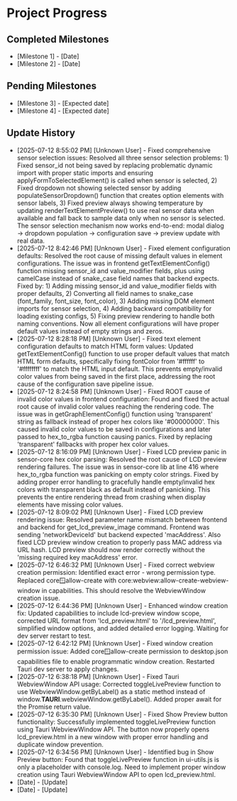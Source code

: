 # Project Progress

## Completed Milestones
- [Milestone 1] - [Date]
- [Milestone 2] - [Date]

## Pending Milestones
- [Milestone 3] - [Expected date]
- [Milestone 4] - [Expected date]

## Update History

- [2025-07-12 8:55:02 PM] [Unknown User] - Fixed comprehensive sensor selection issues: Resolved all three sensor selection problems: 1) Fixed sensor_id not being saved by replacing problematic dynamic import with proper static imports and ensuring applyFormToSelectedElement() is called when sensor is selected, 2) Fixed dropdown not showing selected sensor by adding populateSensorDropdown() function that creates option elements with sensor labels, 3) Fixed preview always showing temperature by updating renderTextElementPreview() to use real sensor data when available and fall back to sample data only when no sensor is selected. The sensor selection mechanism now works end-to-end: modal dialog → dropdown population → configuration save → preview update with real data.
- [2025-07-12 8:42:46 PM] [Unknown User] - Fixed element configuration defaults: Resolved the root cause of missing default values in element configurations. The issue was in frontend getTextElementConfig() function missing sensor_id and value_modifier fields, plus using camelCase instead of snake_case field names that backend expects. Fixed by: 1) Adding missing sensor_id and value_modifier fields with proper defaults, 2) Converting all field names to snake_case (font_family, font_size, font_color), 3) Adding missing DOM element imports for sensor selection, 4) Adding backward compatibility for loading existing configs, 5) Fixing preview rendering to handle both naming conventions. Now all element configurations will have proper default values instead of empty strings and zeros.
- [2025-07-12 8:28:18 PM] [Unknown User] - Fixed text element configuration defaults to match HTML form values: Updated getTextElementConfig() function to use proper default values that match HTML form defaults, specifically fixing fontColor from '#ffffff' to '#ffffffff' to match the HTML input default. This prevents empty/invalid color values from being saved in the first place, addressing the root cause of the configuration save pipeline issue.
- [2025-07-12 8:24:58 PM] [Unknown User] - Fixed ROOT cause of invalid color values in frontend configuration: Found and fixed the actual root cause of invalid color values reaching the rendering code. The issue was in getGraphElementConfig() function using 'transparent' string as fallback instead of proper hex colors like '#00000000'. This caused invalid color values to be saved in configurations and later passed to hex_to_rgba function causing panics. Fixed by replacing 'transparent' fallbacks with proper hex color values.
- [2025-07-12 8:16:09 PM] [Unknown User] - Fixed LCD preview panic in sensor-core hex color parsing: Resolved the root cause of LCD preview rendering failures. The issue was in sensor-core lib at line 416 where hex_to_rgba function was panicking on empty color strings. Fixed by adding proper error handling to gracefully handle empty/invalid hex colors with transparent black as default instead of panicking. This prevents the entire rendering thread from crashing when display elements have missing color values.
- [2025-07-12 8:09:02 PM] [Unknown User] - Fixed LCD preview rendering issue: Resolved parameter name mismatch between frontend and backend for get_lcd_preview_image command. Frontend was sending 'networkDeviceId' but backend expected 'macAddress'. Also fixed LCD preview window creation to properly pass MAC address via URL hash. LCD preview should now render correctly without the 'missing required key macAddress' error.
- [2025-07-12 6:46:32 PM] [Unknown User] - Fixed correct webview creation permission: Identified exact error - wrong permission type. Replaced core:window:allow-create with core:webview:allow-create-webview-window in capabilities. This should resolve the WebviewWindow creation issue.
- [2025-07-12 6:44:36 PM] [Unknown User] - Enhanced window creation fix: Updated capabilities to include lcd-preview window scope, corrected URL format from 'lcd_preview.html' to '/lcd_preview.html', simplified window options, and added detailed error logging. Waiting for dev server restart to test.
- [2025-07-12 6:42:12 PM] [Unknown User] - Fixed window creation permission issue: Added core:window:allow-create permission to desktop.json capabilities file to enable programmatic window creation. Restarted Tauri dev server to apply changes.
- [2025-07-12 6:38:18 PM] [Unknown User] - Fixed Tauri WebviewWindow API usage: Corrected toggleLivePreview function to use WebviewWindow.getByLabel() as a static method instead of window.__TAURI__.webviewWindow.getByLabel(). Added proper await for the Promise return value.
- [2025-07-12 6:35:30 PM] [Unknown User] - Fixed Show Preview button functionality: Successfully implemented toggleLivePreview function using Tauri WebviewWindow API. The button now properly opens lcd_preview.html in a new window with proper error handling and duplicate window prevention.
- [2025-07-12 6:34:56 PM] [Unknown User] - Identified bug in Show Preview button: Found that toggleLivePreview function in ui-utils.js is only a placeholder with console.log. Need to implement proper window creation using Tauri WebviewWindow API to open lcd_preview.html.
- [Date] - [Update]
- [Date] - [Update]
